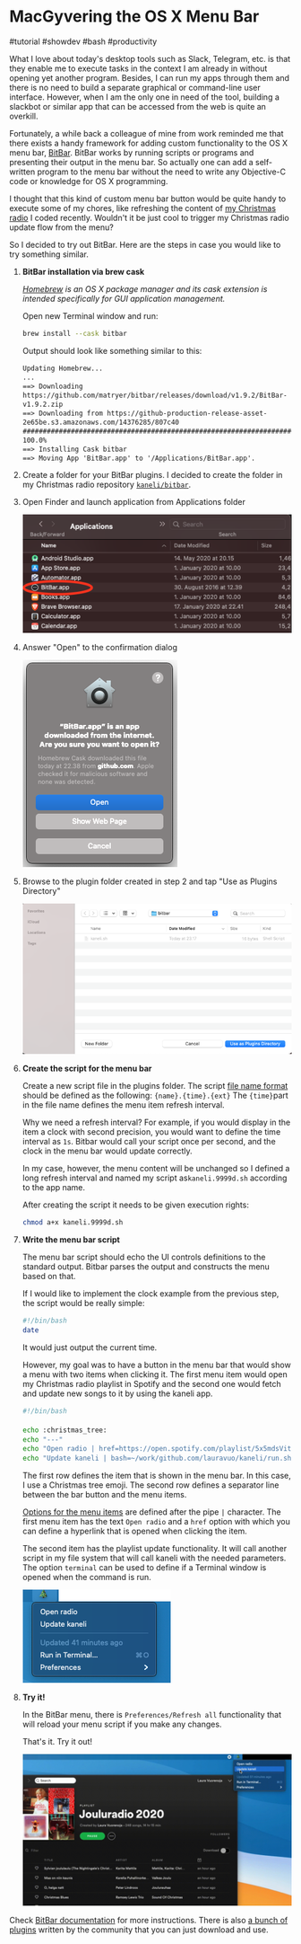 # MacGyvering the OS X Menu Bar

#tutorial #showdev #bash #productivity

What I love about today's desktop tools such as Slack, Telegram, etc. is that they enable me to execute tasks in the context I am already in without opening yet another program. Besides, I can run my apps through them and there is no need to build a separate graphical or command-line user interface. However, when I am the only one in need of the tool, building a slackbot or similar app that can be accessed from the web is quite an overkill.

Fortunately, a while back a colleague of mine from work reminded me that there exists a handy framework for adding custom functionality to the OS X menu bar, [BitBar](https://github.com/matryer/bitbar). BitBar works by running scripts or programs and presenting their output in the menu bar. So actually one can add a self-written program to the menu bar without the need to write any Objective-C code or knowledge for OS X programming.

I thought that this kind of custom menu bar button would be quite handy to execute some of my chores, like refreshing the content of [my Christmas radio](https://dev.to/levelupkoodarit/diy-christmas-radio-31k4) I coded recently. Wouldn't it be just cool to trigger my Christmas radio update flow from the menu?

So I decided to try out BitBar. Here are the steps in case you would like to try something similar. 

1. **BitBar installation via brew cask**

    *[Homebrew](https://brew.sh/) is an OS X package manager and its cask extension is intended specifically for GUI application management.*

    Open new Terminal window and run:

    ```bash
    brew install --cask bitbar
    ```
    
    Output should look like something similar to this:
    ```shell
    Updating Homebrew...
    ...
    ==> Downloading https://github.com/matryer/bitbar/releases/download/v1.9.2/BitBar-v1.9.2.zip
    ==> Downloading from https://github-production-release-asset-2e65be.s3.amazonaws.com/14376285/807c40
    ######################################################################## 100.0%
    ==> Installing Cask bitbar
    ==> Moving App 'BitBar.app' to '/Applications/BitBar.app'.
    ```

1. Create a folder for your BitBar plugins. I decided to create the folder in my Christmas radio repository [`kaneli/bitbar`](https://github.com/lauravuo/kaneli/tree/main/bitbar).

1. Open Finder and launch application from Applications folder

    ![Finder folder](https://raw.githubusercontent.com/lauravuo/kaneli/main/docs/bitbar01.png)

1. Answer "Open" to the confirmation dialog

    ![Confirmation dialog](https://raw.githubusercontent.com/lauravuo/kaneli/main/docs/bitbar02.png)

1. Browse to the plugin folder created in step 2 and tap "Use as Plugins Directory"

    ![File dialog](https://raw.githubusercontent.com/lauravuo/kaneli/main/docs/bitbar03.png)

1. **Create the script for the menu bar**

    Create a new script file in the plugins folder. The script [file name format](https://github.com/matryer/bitbar#configure-the-refresh-time) should be defined as the following: `{name}.{time}.{ext}` The `{time}`part in the file name defines the menu item refresh interval.
    
    Why we need a refresh interval? For example, if you would display in the item a clock with second precision, you would want to define the time interval as `1s`. Bitbar would call your script once per second, and the clock in the menu bar would update correctly.

    In my case, however, the menu content will be unchanged so I defined a long refresh interval and named my script as`kaneli.9999d.sh` according to the app name.

    After creating the script it needs to be given execution rights:
    ```bash
    chmod a+x kaneli.9999d.sh
    ```

1. **Write the menu bar script**

    The menu bar script should echo the UI controls definitions to the standard output. Bitbar parses the output and constructs the menu based on that.

    If I would like to implement the clock example from the previous step, the script would be really simple:

      ```bash
      #!/bin/bash
      date
      ```
    It would just output the current time.
      
    However, my goal was to have a button in the menu bar that would show a menu with two items when clicking it. The first menu item would open my Christmas radio playlist in Spotify and the second one would fetch and update new songs to it by using the kaneli app.

    ```bash
    #!/bin/bash
    
    echo :christmas_tree:
    echo "---"
    echo "Open radio | href=https://open.spotify.com/playlist/5x5mdsVit4ngNyvglqkO8f"
    echo "Update kaneli | bash=~/work/github.com/lauravuo/kaneli/run.sh terminal=false"
    ```
    The first row defines the item that is shown in the menu bar. In this case, I use a Christmas tree emoji. The second row defines a separator line between the bar button and the menu items.

    [Options for the menu items](https://github.com/matryer/bitbar#plugin-api) are defined after the pipe `|` character. The first menu item has the text `Open radio` and a `href` option with which you can define a hyperlink that is opened when clicking the item.

    The second item has the playlist update functionality. It will call another script in my file system that will call kaneli with the needed parameters. The option `terminal` can be used to define if a Terminal window is opened when the command is run.

    ![BitBar menu](https://raw.githubusercontent.com/lauravuo/kaneli/main/docs/bitbar04.png)

1. **Try it!**

    In the BitBar menu, there is `Preferences/Refresh all` functionality that will reload your menu script if you make any changes.

    That's it. Try it out!

    ![Demo](https://raw.githubusercontent.com/lauravuo/kaneli/main/docs/kaneli.gif)

Check [BitBar documentation](https://github.com/matryer/bitbar#writing-plugins) for more instructions. There is also [a bunch of plugins](https://github.com/matryer/bitbar-plugins) written by the community that you can just download and use. 

